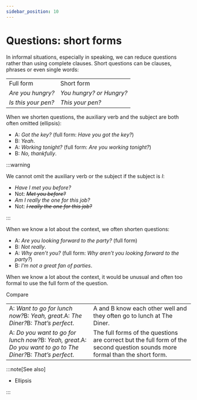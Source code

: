 ```yaml
---
sidebar_position: 10
---
```


# Questions: short forms

In informal situations, especially in speaking, we can reduce questions rather than using complete clauses. Short questions can be clauses, phrases or even single words:

<table><tbody><tr valign="top"><td>Full form</td><td>Short form</td></tr><tr valign="top"><td><i>Are you hungry?</i></td><td><i>You hungry? or Hungry?</i></td></tr><tr valign="top"><td><i>Is this your pen?</i></td><td><i>This your pen?</i></td></tr></tbody></table>

When we shorten questions, the auxiliary verb and the subject are both often omitted (ellipsis):

- A: *Got the key?* (full form: *Have you got the key?*)
- B: *Yeah*.
- A: *Working tonight?* (full form: *Are you working tonight?*)
- B: *No, thankfully*.

:::warning

We cannot omit the auxiliary verb or the subject if the subject is *I*:

- *Have I met you before?*
- Not: *~~Met you before?~~*
- *Am I really the one for this job?*
- Not: *~~I really the one for this job?~~*

:::

When we know a lot about the context, we often shorten questions:

- A: *Are you looking forward to the party?* (full form)
- B: *Not really*.
- A: *Why aren’t you?* (full form: *Why aren’t you looking forward to the party?*)
- B: *I’m not a great fan of parties*.

When we know a lot about the context, it would be unusual and often too formal to use the full form of the question.

Compare

<table><tbody><tr valign="top"><td>A: <i>Want to go for lunch now?</i>B: <i>Yeah, great</i>.A: <i>The Diner?</i>B: <i>That’s perfect</i>.</td><td>A and B know each other well and they often go to lunch at The Diner.</td></tr><tr valign="top"><td>A: <i>Do you want to go for lunch now?</i>B: <i>Yeah, great</i>.A: <i>Do you want to go to The Diner?</i>B: <i>That’s perfect</i>.</td><td>The full forms of the questions are correct but the full form of the second question sounds more formal than the short form.</td></tr></tbody></table>

:::note[See also]

- Ellipsis

:::
